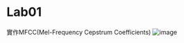 # Lab01

實作MFCC(Mel-Frequency Cepstrum Coefficients)
![image](https://user-images.githubusercontent.com/55800476/191063465-6ad846cf-ab6e-4cdc-8fb6-2e6babce9a4e.png)
